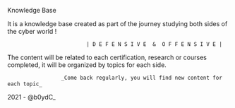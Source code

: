 
Knowledge Base

It is a knowledge base created as part of the journey studying both sides of the cyber world !

                             | D E F E N S I V E  &  O F F E N S I V E | 
        
The content will be related to each certification, research or courses completed, it will be organized by topics for each side. 

                     _Come back regularly, you will find new content for each topic_

2021 - @b0ydC_
